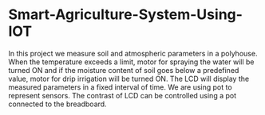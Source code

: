 # Smart-Agriculture-System-Using-IOT
In this project we measure soil and atmospheric parameters in a polyhouse. When the temperature exceeds a limit, motor for spraying the water will be turned ON and if the moisture content of soil goes below a predefined value, motor for drip irrigation will be turned ON. The LCD will display the measured parameters in a fixed interval of time. We are using pot to represent sensors. The contrast of LCD can be controlled using a pot connected to the breadboard.
